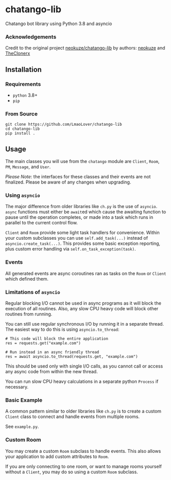 # chatango-lib

Chatango bot library using Python 3.8 and asyncio

### Acknowledgements

Credit to the original project [neokuze/chatango-lib](https://github.com/neokuze/chatango-lib) by authors: [neokuze](https://github.com/neokuze/chatango-lib) and [TheClonerx](https://github.com/TheClonerx)

## Installation

### Requirements

 - `python` 3.8+
 - `pip`

### From Source
```
git clone https://github.com/LmaoLover/chatango-lib
cd chatango-lib
pip install .
```

## Usage

The main classes you will use from the `chatango` module are `Client`, `Room`, `PM`, `Message`, and `User`.

*Please Note*: the interfaces for these classes and their events are not finalized.  Please be aware of any changes when upgrading.

### Using `asyncio`

The major difference from older libraries like `ch.py` is the use of `asyncio`. `async` functions must either be `await`ed which cause the awaiting function to pause until the operation completes, or made into a task which runs in parallel to the current control flow.

`Client` and `Room` provide some light task handlers for convenience.  Within your custom subclasses you can use `self.add_task(...)` instead of `asyncio.create_task(...)`.  This provides some basic exception reporting, plus custom error handling via `self.on_task_exception(task)`.

### Events

All generated events are async coroutines ran as tasks on the `Room` or `Client` which defined them.

### Limitations of `asyncio`

Regular blocking I/O cannot be used in async programs as it will block the execution of all routines.  Also, any slow CPU heavy code will block other routines from running.

You can still use regular synchronous I/O by running it in a separate thread.  The easiest way to do this is using `asyncio.to_thread`:

```
# This code will block the entire application
res = requests.get("example.com")

# Run instead in an async friendly thread
res = await asyncio.to_thread(requests.get, "example.com")
```

This should be used only with single I/O calls, as you cannot call or access any async code from within the new thread.

You can run slow CPU heavy calculations in a separate python `Process` if necessary.

### Basic Example

A common pattern similar to older libraries like `ch.py` is to create a custom `Client` class to connect and handle events from multiple rooms.

See `example.py`.

### Custom Room

You may create a custom `Room` subclass to handle events.  This also allows your application to add custom attributes to `Room`.

If you are only connecting to one room, or want to manage rooms yourself without a `Client`, you may do so using a custom `Room` subclass.


